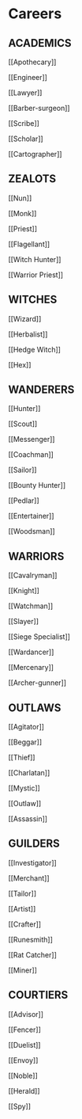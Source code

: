 # Careers


## ACADEMICS
[[Apothecary]]

[[Engineer]]

[[Lawyer]]

[[Barber-surgeon]]

[[Scribe]]

[[Scholar]]

[[Cartographer]]


## ZEALOTS
[[Nun]]

[[Monk]]

[[Priest]]

[[Flagellant]]

[[Witch Hunter]]

[[Warrior Priest]]


## WITCHES
[[Wizard]]

[[Herbalist]]

[[Hedge Witch]]

[[Hex]]


## WANDERERS
[[Hunter]]

[[Scout]]

[[Messenger]]

[[Coachman]]

[[Sailor]]

[[Bounty Hunter]]

[[Pedlar]]

[[Entertainer]]

[[Woodsman]]


## WARRIORS
[[Cavalryman]]

[[Knight]]

[[Watchman]]

[[Slayer]]

[[Siege Specialist]]

[[Wardancer]]

[[Mercenary]]

[[Archer-gunner]]


## OUTLAWS
[[Agitator]]

[[Beggar]]

[[Thief]]

[[Charlatan]]

[[Mystic]]

[[Outlaw]]

[[Assassin]]


## GUILDERS
[[Investigator]]

[[Merchant]]

[[Tailor]]

[[Artist]]

[[Crafter]]

[[Runesmith]]

[[Rat Catcher]]

[[Miner]]


## COURTIERS
[[Advisor]]

[[Fencer]]

[[Duelist]]

[[Envoy]]

[[Noble]]

[[Herald]]

[[Spy]]

